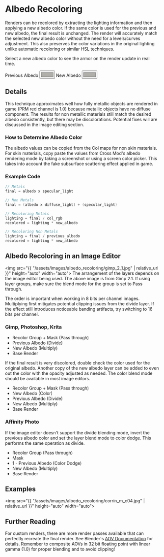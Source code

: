 ---
---
<style>
    #imgCanvas {
        width: 100%;
    }
</style>

# Albedo Recoloring
Renders can be recolored by extracting the lighting information and then applying a new albedo color.
If the same color is used for the previous and new albedo, the final result is unchanged.
The render will accurately match the selected new albedo color without the need for a levels/curves adjustment.
This also preserves the color variations in the original lighting unlike automatic recoloring or similar HSL techniques.

<canvas id="imgCanvas" class="col-lg-7"></canvas>
Select a new albedo color to see the armor on the render update in real time.
<form>
    <label for="albedo">Previous Albedo</label>
    <input type="color" id="albedo" name="albedo" value="#B0AFA9">
    <label for="newAlbedo">New Albedo</label>
    <input type="color" id="newAlbedo" name="newAlbedo" value="#B0AFA9">
</form>

## Details
This technique approximates well how fully metallic objects are rendered in game (PRM red channel is 1.0) because
metallic objects have no diffuse component. The results for non metallic materials still match the desired albedo
consistently,
but there may be discolorations. Potential fixes will are discussed in the image editing section.

### How to Determine Albedo Color
The albedo values can be copied from the Col maps for non skin materials. For skin materials, copy paste the values from
Cross Mod's albedo rendering mode by taking a screenshot or using a screen color picker. This takes into account the fake subsurface scattering effect applied in game.

### Example Code
```c
// Metals
final = albedo x specular_light

// Non Metals
final = (albedo x diffuse_light) + (specular_light)

// Recoloring Metals
lighting = final / col_rgb
recolored = lighting * new_albedo

// Recoloring Non Metals
lighting = final / previous_albedo
recolored = lighting * new_albedo
```

## Albedo Recoloring in an Image Editor
<img src="{{ "/assets/images/albedo_recoloring/gimp_2_1.jpg" | relative_url }}" height="auto" width="auto">
The arrangement of the layers depends on the image editor being used. The above image is from Gimp 2.1.
If using layer groups, make sure the blend mode for the group is set to Pass through.

The order is important when working in 8 bits per channel images. Multiplying first mitigates potential clipping issues
from the divide layer.
If the effect still introduces noticeable banding artifacts, try switching to 16 bits per channel.

### Gimp, Photoshop, Krita
- Recolor Group + Mask (Pass through)
- Previous Albedo (Divide)
- New Albedo (Multiply)
- Base Render

If the final result is very discolored, double check the color used for the original albedo.
Another copy of the new albedo layer can be added to even out the color with the opacity adjusted as needed.
The color blend mode should be available in most image editors.

- Recolor Group + Mask (Pass through)
- New Albedo (Color)
- Previous Albedo (Divide)
- New Albedo (Multiply)
- Base Render

### Affinity Photo
If the image editor doesn't support the divide blending mode, invert the previous albedo color and set the layer blend
mode to color dodge. This performs the same operation as divide.

- Recolor Group (Pass through)
- Mask
- 1 - Previous Albedo (Color Dodge)
- New Albedo (Multiply)
- Base Render

## Examples
<img src="{{ "/assets/images/albedo_recoloring/corrin_m_c04.jpg" | relative_url }}" height="auto" width="auto">

## Further Reading
For custom renders, there are more render passes available that can perfectly recreate the final render.
See Blender's <a href="https://docs.blender.org/manual/en/latest/render/layers/passes.html#combining"
    target="_blank">AOV Documentation</a>
for details. Remember to composite AOVs in 32 bit floating point with linear gamma (1.0) for proper blending and to
avoid clipping!

<script type="module">
    import { AlbedoRecoloringDemo } from "./assets/javascript/albedo_recoloring.js";
    import * as DataBinding from "./assets/javascript/databinding.js";

    const albedoColorInput = document.getElementById("albedo");
    const newAlbedoColorInput = document.getElementById("newAlbedo");
    const imgCanvas = document.getElementById("imgCanvas");

    // The texture paths are preprocessed by jekyll to contain the full path.
    const demo = new AlbedoRecoloringDemo(window, imgCanvas, 
        "{{ "/assets/images/albedo_recoloring/corrin.png" | relative_url }}", 
        "{{ "/assets/images/albedo_recoloring/mask.png" | relative_url }}", 
        albedoColorInput.value, 
        newAlbedoColorInput.value);

    DataBinding.oneWayBindColor(albedoColorInput, demo.updateAlbedo.bind(demo));
    DataBinding.oneWayBindColor(newAlbedoColorInput, demo.updateNewAlbedo.bind(demo));
</script>
